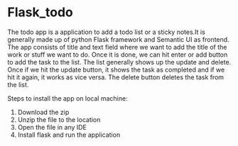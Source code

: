 # Flask_todo
The todo app is a application to add a todo list or a sticky notes.It is generally made up of python Flask framework and Semantic UI as frontend.
The app consists of title and text field where we want to add the title of the work or stuff we want to do. Once it is done, we can hit enter or add button to add the task to the list. The list generally shows up the update and delete. 
Once if we hit the update button, it shows the task as completed and if we hit it again, it works as vice versa. 
The delete button deletes the task from the list.

Steps to install the app on local machine: 
1. Download the zip
2. Unzip the file to the location
3. Open the file in any IDE
4. Install flask and run the application

